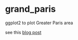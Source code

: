 # grand_paris

ggplot2 to plot Greater Paris area


see this [blog post](https://guillaumepressiat.github.io/blog/2022/01/Greater-Paris-area)

